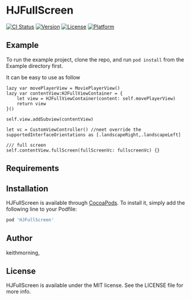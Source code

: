 # HJFullScreen

[![CI Status](https://img.shields.io/travis/keithmorning/HJFullScreen.svg?style=flat)](https://travis-ci.org/keithmorning/HJFullScreen)
[![Version](https://img.shields.io/cocoapods/v/HJFullScreen.svg?style=flat)](https://cocoapods.org/pods/HJFullScreen)
[![License](https://img.shields.io/cocoapods/l/HJFullScreen.svg?style=flat)](https://cocoapods.org/pods/HJFullScreen)
[![Platform](https://img.shields.io/cocoapods/p/HJFullScreen.svg?style=flat)](https://cocoapods.org/pods/HJFullScreen)

## Example

To run the example project, clone the repo, and run `pod install` from the Example directory first.

It  can be easy to use as follow 

```
lazy var movePlayerView = MoviePlayerView()
lazy var contentView:HJFullViewContainer = {
    let view = HJFullViewContainer(content: self.movePlayerView)
    return view
}()

self.view.addSubview(contentView)

let vc = CustomViewController() //neet override the supportedInterfaceOrientations as [.landscapeRight,.landscapeLeft]

/// full screen
self.contentView.fullScreen(fullScreenVc: fullscreenVc) {} 
```

## Requirements

## Installation

HJFullScreen is available through [CocoaPods](https://cocoapods.org). To install
it, simply add the following line to your Podfile:

```ruby
pod 'HJFullScreen'
```

## Author

keithmorning,

## License

HJFullScreen is available under the MIT license. See the LICENSE file for more info.
